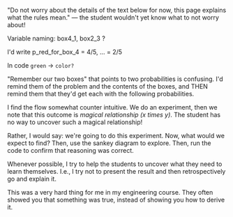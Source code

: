 "Do not worry about the details of the text below for now, this page
explains what the rules mean." — the student wouldn't yet know what to
not worry about!

Variable naming: box4_1, box2_3 ?

I'd write p_red_for_box_4 = 4/5, ... = 2/5

In code `green` -> `color?`

"Remember our two boxes" that points to two probabilities is
confusing. I'd remind them of the problem and the contents of the
boxes, and THEN remind them that they'd get each with the following
probabilities.

I find the flow somewhat counter intuitive. We do an experiment, then
we note that this outcome is _magical relationship (x times y)_. The
student has no way to uncover such a magical relationship!

Rather, I would say: we're going to do this experiment. Now, what
would we expect to find? Then, use the sankey diagram to explore.
Then, run the code to confirm that reasoning was correct.

Whenever possible, I try to help the students to uncover what they need to learn themselves. I.e., I try not to present the result and then retrospectively go and explain it.

This was a very hard thing for me in my engineering course. They often showed you that something was true, instead of showing you how to derive it.
